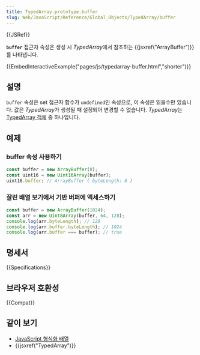 ```yaml
---
title: TypedArray.prototype.buffer
slug: Web/JavaScript/Reference/Global_Objects/TypedArray/buffer
---
```


{{JSRef}}

**`buffer`** 접근자 속성은 생성 시 *TypedArray*에서 참조하는 {{jsxref("ArrayBuffer")}}를 나타냅니다.

{{EmbedInteractiveExample("pages/js/typedarray-buffer.html","shorter")}}

## 설명

`buffer` 속성은 set 접근자 함수가 `undefined`인 속성으로, 이 속성은 읽을수만 있습니다. 값은 *TypedArray*가 생성될 때 설정되어 변경할 수 없습니다. *TypedArray*는 [TypedArray 객체](/ko/docs/Web/JavaScript/Reference/Global_Objects/TypedArray#typedarray_객체) 중 하나입니다.

## 예제

### buffer 속성 사용하기

```js
const buffer = new ArrayBuffer(8);
const uint16 = new Uint16Array(buffer);
uint16.buffer; // ArrayBuffer { byteLength: 8 }
```

### 잘린 배열 보기에서 기반 버퍼에 액세스하기

```js
const buffer = new ArrayBuffer(1024);
const arr = new Uint8Array(buffer, 64, 128);
console.log(arr.byteLength); // 128
console.log(arr.buffer.byteLength); // 1024
console.log(arr.buffer === buffer); // true
```

## 명세서

{{Specifications}}

## 브라우저 호환성

{{Compat}}

## 같이 보기

- [JavaScript 형식화 배열](/ko/docs/Web/JavaScript/Typed_arrays)
- {{jsxref("TypedArray")}}
